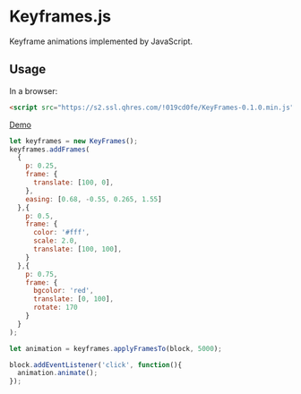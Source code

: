 # Keyframes.js

Keyframe animations implemented by JavaScript.

## Usage

In a browser:

```html
<script src="https://s2.ssl.qhres.com/!019cd0fe/KeyFrames-0.1.0.min.js"></script>
```

[Demo](https://code.h5jun.com/pigu/1/edit?js,output)

```js
let keyframes = new KeyFrames();
keyframes.addFrames(
  {
    p: 0.25,
    frame: {
      translate: [100, 0],
    },
    easing: [0.68, -0.55, 0.265, 1.55]
  },{
    p: 0.5,
    frame: {
      color: '#fff',
      scale: 2.0,
      translate: [100, 100],
    }
  },{
    p: 0.75,
    frame: {
      bgcolor: 'red',
      translate: [0, 100],
      rotate: 170
    }
  }
);

let animation = keyframes.applyFramesTo(block, 5000);

block.addEventListener('click', function(){
  animation.animate();
});
```
